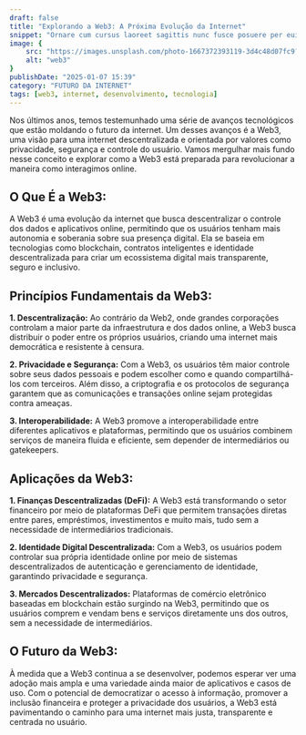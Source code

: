 ```yaml
---
draft: false
title: "Explorando a Web3: A Próxima Evolução da Internet"
snippet: "Ornare cum cursus laoreet sagittis nunc fusce posuere per euismod dis vehicula a, semper fames lacus maecenas dictumst pulvinar neque enim non potenti. Torquent hac sociosqu eleifend potenti."
image: {
    src: "https://images.unsplash.com/photo-1667372393119-3d4c48d07fc9?&fit=crop&w=430&h=240",
    alt: "web3"
}
publishDate: "2025-01-07 15:39"
category: "FUTURO DA INTERNET"
tags: [web3, internet, desenvolvimento, tecnologia]
---
```


Nos últimos anos, temos testemunhado uma série de avanços tecnológicos que estão moldando o futuro da internet. Um desses avanços é a Web3, uma visão para uma internet descentralizada e orientada por valores como privacidade, segurança e controle do usuário. Vamos mergulhar mais fundo nesse conceito e explorar como a Web3 está preparada para revolucionar a maneira como interagimos online.

## O Que É a Web3:

A Web3 é uma evolução da internet que busca descentralizar o controle dos dados e aplicativos online, permitindo que os usuários tenham mais autonomia e soberania sobre sua presença digital. Ela se baseia em tecnologias como blockchain, contratos inteligentes e identidade descentralizada para criar um ecossistema digital mais transparente, seguro e inclusivo.

## Princípios Fundamentais da Web3:

<b>1. Descentralização:</b> Ao contrário da Web2, onde grandes corporações controlam a maior parte da infraestrutura e dos dados online, a Web3 busca distribuir o poder entre os próprios usuários, criando uma internet mais democrática e resistente à censura.

<b>2. Privacidade e Segurança:</b> Com a Web3, os usuários têm maior controle sobre seus dados pessoais e podem escolher como e quando compartilhá-los com terceiros. Além disso, a criptografia e os protocolos de segurança garantem que as comunicações e transações online sejam protegidas contra ameaças.

<b>3. Interoperabilidade:</b> A Web3 promove a interoperabilidade entre diferentes aplicativos e plataformas, permitindo que os usuários combinem serviços de maneira fluida e eficiente, sem depender de intermediários ou gatekeepers.

## Aplicações da Web3:

<b>1. Finanças Descentralizadas (DeFi):</b> A Web3 está transformando o setor financeiro por meio de plataformas DeFi que permitem transações diretas entre pares, empréstimos, investimentos e muito mais, tudo sem a necessidade de intermediários tradicionais.

<b>2. Identidade Digital Descentralizada:</b> Com a Web3, os usuários podem controlar sua própria identidade online por meio de sistemas descentralizados de autenticação e gerenciamento de identidade, garantindo privacidade e segurança.

<b>3. Mercados Descentralizados:</b> Plataformas de comércio eletrônico baseadas em blockchain estão surgindo na Web3, permitindo que os usuários comprem e vendam bens e serviços diretamente uns dos outros, sem a necessidade de intermediários.

## O Futuro da Web3:

À medida que a Web3 continua a se desenvolver, podemos esperar ver uma adoção mais ampla e uma variedade ainda maior de aplicativos e casos de uso. Com o potencial de democratizar o acesso à informação, promover a inclusão financeira e proteger a privacidade dos usuários, a Web3 está pavimentando o caminho para uma internet mais justa, transparente e centrada no usuário.


